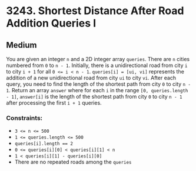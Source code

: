 # 3243. Shortest Distance After Road Addition Queries I

## Medium

You are given an integer `n` and a 2D integer array `queries`. There are `n` cities numbered from `0` to `n - 1`.
Initially, there is a unidirectional road from city `i` to city `i + 1` for all `0 <= i < n - 1`.
`queries[i] = [ui, vi]` represents the addition of a new unidirectional road from city `ui` to city `vi`. After each
query, you need to find the length of the shortest path from city `0` to city `n - 1`. Return an array `answer` where
for each `i` in the range `[0, queries.length - 1]`, `answer[i]` is the length of the shortest path from city `0` to
city `n - 1` after processing the first `i + 1` queries.

### Constraints:

- `3 <= n <= 500`
- `1 <= queries.length <= 500`
- `queries[i].length == 2`
- `0 <= queries[i][0] < queries[i][1] < n`
- `1 < queries[i][1] - queries[i][0]`
- There are no repeated roads among the `queries`
